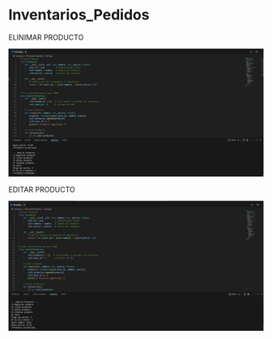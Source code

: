 # Inventarios_Pedidos

ELINIMAR PRODUCTO 

![Eliminar productor](image-2.png)



EDITAR PRODUCTO 

![Editar Produtos](image-1.png)